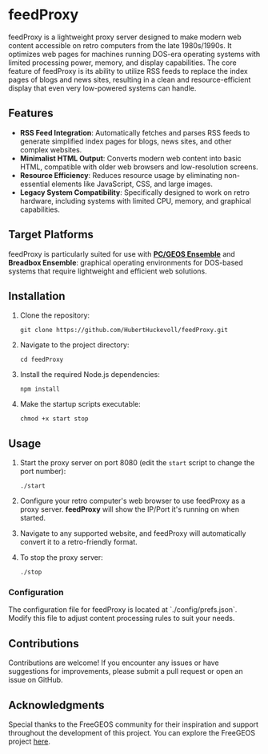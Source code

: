 # feedProxy

feedProxy is a lightweight proxy server designed to make modern web content accessible on retro computers from the late 1980s/1990s. It optimizes web pages for machines running DOS-era operating systems with limited processing power, memory, and display capabilities. The core feature of feedProxy is its ability to utilize RSS feeds to replace the index pages of blogs and news sites, resulting in a clean and resource-efficient display that even very low-powered systems can handle.

## Features

- **RSS Feed Integration**: Automatically fetches and parses RSS feeds to generate simplified index pages for blogs, news sites, and other complex websites.
- **Minimalist HTML Output**: Converts modern web content into basic HTML, compatible with older web browsers and low-resolution screens.
- **Resource Efficiency**: Reduces resource usage by eliminating non-essential elements like JavaScript, CSS, and large images.
- **Legacy System Compatibility**: Specifically designed to work on retro hardware, including systems with limited CPU, memory, and graphical capabilities.

## Target Platforms

feedProxy is particularly suited for use with [**PC/GEOS Ensemble**](https://github.com/bluewaysw/pcgeos) and **Breadbox Ensemble**: graphical operating environments for DOS-based systems that require lightweight and efficient web solutions.

## Installation

1. Clone the repository:

   `git clone https://github.com/HubertHuckevoll/feedProxy.git`

2. Navigate to the project directory:

   `cd feedProxy`

3. Install the required Node.js dependencies:

   `npm install`

4. Make the startup scripts executable:

   `chmod +x start stop`

## Usage

1. Start the proxy server on port 8080 (edit the `start` script to change the port number):

   `./start`

2. Configure your retro computer's web browser to use feedProxy as a proxy server. **feedProxy** will show the IP/Port it's running on when started.

3. Navigate to any supported website, and feedProxy will automatically convert it to a retro-friendly format.

4. To stop the proxy server:

   `./stop`

### Configuration

The configuration file for feedProxy is located at \`./config/prefs.json\`. Modify this file to adjust content processing rules to suit your needs.

## Contributions

Contributions are welcome! If you encounter any issues or have suggestions for improvements, please submit a pull request or open an issue on GitHub.

## Acknowledgments

Special thanks to the FreeGEOS community for their inspiration and support throughout the development of this project. You can explore the FreeGEOS project [here](https://github.com/bluewaysw/pcgeos).
